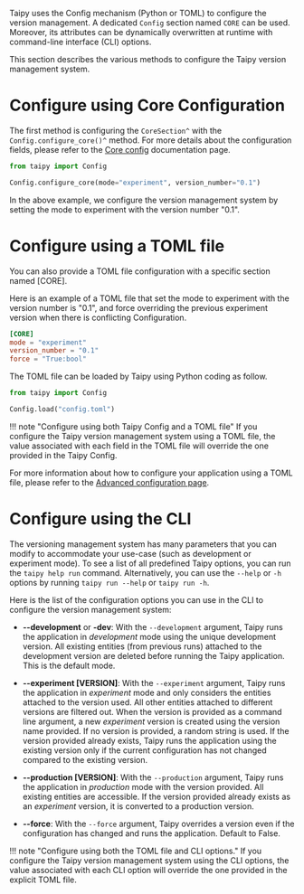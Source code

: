 Taipy uses the Config mechanism (Python or TOML) to configure the version management. A dedicated `Config` section named `CORE` can be used. Moreover, its attributes can be dynamically overwritten at runtime with command-line interface (CLI) options.

This section describes the various methods to configure the Taipy version management system.

# Configure using Core Configuration

The first method is configuring the `CoreSection^` with the `Config.configure_core()^` method.
For more details about the configuration fields, please refer to the [Core config](../config/core-config.md)
documentation
page.

```python linenums="1"
from taipy import Config

Config.configure_core(mode="experiment", version_number="0.1")
```

In the above example, we configure the version management system by setting the mode to experiment
with the version number "0.1".

# Configure using a TOML file

You can also provide a TOML file configuration with a specific section named [CORE].

Here is an example of a TOML file that set the mode to experiment with the version number is "0.1",
and force overriding the previous experiment version when there is conflicting Configuration.

```toml linenums="1" title="config.toml"
[CORE]
mode = "experiment"
version_number = "0.1"
force = "True:bool"
```

The TOML file can be loaded by Taipy using Python coding as follow.

```python linenums="1"
from taipy import Config

Config.load("config.toml")
```

!!! note "Configure using both Taipy Config and a TOML file"
    If you configure the Taipy version management system using a TOML file, the value associated
    with each field in the TOML file will override the one provided in the Taipy Config.

For more information about how to configure your application using a TOML file, please refer to
the [Advanced configuration page](../config/advanced-config.md).

# Configure using the CLI

The versioning management system has many parameters that you can modify to accommodate your
use-case (such as development or experiment mode). To see a list of all predefined Taipy options,
you can run the `taipy help run` command. Alternatively, you can use the `--help` or `-h` options
by running `taipy run --help` or `taipy run -h`.

Here is the list of the configuration options you can use in the CLI to configure the version management system:

- **--development** or **-dev**: With the `--development` argument, Taipy runs the
  application in *development* mode using the unique development version. All existing
  entities (from previous runs) attached to the development version are deleted before
  running the Taipy application. This is the default mode.

- **--experiment [VERSION]**: With the `--experiment` argument, Taipy runs the application
  in *experiment* mode and only considers the entities attached to the version used.
  All other entities attached to different versions are filtered out.
  When the version is provided as a command line argument, a new *experiment* version
  is created using the version name provided. If no version is provided, a random string
  is used.
  If the version provided already exists, Taipy runs the application using the existing
  version only if the current configuration has not changed compared to the existing
  version.

- **--production [VERSION]**: With the `--production` argument, Taipy runs the application
  in *production* mode with the version provided. All existing entities are accessible.
  If the version provided already exists as an *experiment* version, it is converted
  to a production version.

- **--force**: With the `--force` argument, Taipy overrides a version even if
  the configuration has changed and runs the application. Default to False.

!!! note "Configure using both the TOML file and CLI options."
    If you configure the Taipy version management system using the CLI options, the value
    associated with each CLI option will override the one provided in the explicit TOML file.

